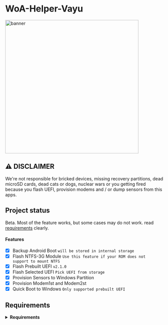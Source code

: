 # WoA-Helper-Vayu

<img align="center" src="https://i.ibb.co/PYg12vg/woahelper-banner.jpg" width="425" alt="banner">

## ⚠️ **DISCLAIMER**

We're not responsible for bricked devices, missing recovery partitions, dead microSD cards, dead cats or dogs, nuclear wars or you getting fired because you flash UEFI, provision modems and / or dump sensors from this apps. 

## Project status

Beta. Most of the feature works, but some cases may do not work. read [requirements](https://github.com/KuatoDev/WoA-Helper#requirements) clearly.

#### Features
- [x] Backup Android Boot ```will be stored in internal storage```
- [x] Flash NTFS-3G Module ```Use this feature if your ROM does not support to mount NTFS```
- [x] Flash Prebuilt UEFI ```v2.1.0```
- [x] Flash Selected UEFI ```Pick UEFI from storage```
- [x] Provision Sensors to Windows Partition 
- [x] Provision Modem1st and Modem2st
- [x] Quick Boot to Windows ```Only supported prebuilt UEFI```

## Requirements
<details> 
<summary><strong>Requirements</strong></summary>

• Android 11 and up

• Rooted Devices

• [Poco X3 Pro with Windows installed](https://github.com/Icesito68/Port-Windows-11-Poco-X3-pro/blob/main/README.md)

• UEFI Files from [HERE](https://github.com/halal-beef/edk2-msm/releases/latest)
</details>
